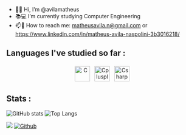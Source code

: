 - 👋😜 Hi, I’m @avilamatheus
- 📚💻 I’m currently studying Computer Engineering
- 📫📧 How to reach me: matheusavila.n@gmail.com or https://www.linkedin.com/in/matheus-avila-naspolini-3b3016218/

## Languages I've studied so far :
<p align="center">
  <img src="https://user-images.githubusercontent.com/74674584/136396034-3bad8b0e-149e-4367-8f69-6922695d6e38.png" alt="C" height="40" style="vertical-align:top; margin:4px">
   <img src="https://user-images.githubusercontent.com/74674584/136396048-48c6feca-088e-4934-b2ce-cf75eebad7a5.png" alt="Cplusplus" height="40" style="vertical-align:top; margin:4px">
   <img src="https://user-images.githubusercontent.com/74674584/149864579-05dcf20d-4f8c-42d6-ad07-60058b53eead.png" alt="Csharp" height="40" style="vertical-align:top; margin:4px">
  

## Stats :
<p align="center">
 
![GitHub stats](https://github-readme-stats.vercel.app/api?username=avilamatheus&show_icons=true&theme=tokyonight&count_private=true)
![Top Langs](https://github-readme-stats.vercel.app/api/top-langs/?username=avilamatheus&theme=tokyonight&count_private=true)
 
</p>


![](https://visitor-badge.laobi.icu/badge?page_id=avilamatheus.avilamatheus)
[![Github](https://img.shields.io/github/followers/avilamatheus?label=Follow&style=social)](https://github.com/avilamatheus)
